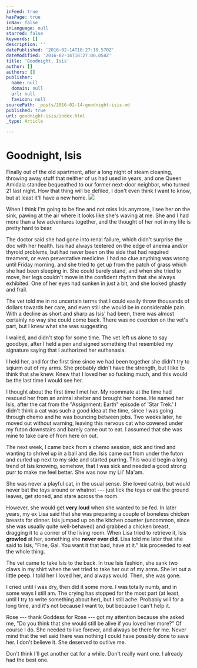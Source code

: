 ```yaml
---
inFeed: true
hasPage: true
inNav: false
inLanguage: null
starred: false
keywords: []
description: ''
datePublished: '2016-02-14T18:27:18.570Z'
dateModified: '2016-02-14T18:27:00.054Z'
title: 'Goodnight, Isis'
author: []
authors: []
publisher:
  name: null
  domain: null
  url: null
  favicon: null
sourcePath: _posts/2016-02-14-goodnight-isis.md
published: true
url: goodnight-isis/index.html
_type: Article

---
```

# Goodnight, Isis

Finally out of the old apartment, after a long night of steam cleaning, throwing away stuff that neither of us had used in years, and one Queen Amidala standee bequeathed to our former next-door neighbor, who turned 21 last night. How that thing will be defiled, I don't even think I want to know, but at least it'll have a new home.
![](https://the-grid-user-content.s3-us-west-2.amazonaws.com/8ec57b97-ee9e-4c4e-8629-540dfb48b483.jpg)

When I think I'm going to be fine and not miss Isis anymore, I see her on the sink, pawing at the air where it looks like she's waving at me. She and I had more than a few adventures together, and the thought of her not in my life is pretty hard to bear.

The doctor said she had gone into renal failure, which didn't surprise the doc with her health. Isis had always teetered on the edge of anemia and/or thyroid problems, but had never been on the side that had required treament, or even preventative medicine. I had no clue anything was wrong until Friday morning, and she tried to get up from the patch of grass which she had been sleeping in. She could barely stand, and when she tried to move, her legs couldn't move in the confident rhythm that she always exhibited. One of her eyes had sunken in just a bit, and she looked ghastly and frail.

The vet told me in no uncertain terms that I could easily throw thousands of dollars towards her care, and even still she would be in considerable pain. With a decline as short and sharp as Isis' had been, there was almost certainly no way she could come back. There was no coercion on the vet's part, but I knew what she was suggesting.

I wailed, and didn't stop for some time. The vet left us alone to say goodbye, after I held a pen and signed something that resembled my signature saying that I authorized her euthanasia.

I held her, and for the first time since we had been together she didn't try to sqiurm out of my arms. She probably didn't have the strength, but I like to think that she knew. Knew that I loved her so fucking much, and this would be the last time I would see her.

I thought about the first time I met her. My roommate at the time had rescued her from an animal shelter and brought her home. He named her Isis, after the cat from the "Assignment: Earth" episode of 'Star Trek.' I didn't think a cat was such a good idea at the time, since I was going through chemo and he was bouncing between jobs. Two weeks later, he moved out without warning, leaving this nervous cat who cowered under my futon downstairs and barely came out to eat. I assumed that she was mine to take care of from here on out.

The next week, I came back from a chemo session, sick and tired and wanting to shrivel up in a ball and die. Isis came out from under the futon and curled up next to my side and started purring. This would begin a long trend of Isis knowing, somehow, that I was sick and needed a good strong purr to make me feel better. She was now my Lil' Ma'am.

She was never a playful cat, in the usual sense. She loved catnip, but would never bat the toys around or whatnot --- just lick the toys or eat the ground leaves, get stoned, and stare across the room.

However, she would get **very loud** when she wanted to be fed. In later years, my ex Lisa said that she was preparing a couple of boneless chicken breasts for dinner. Isis jumped up on the kitchen counter (uncommon, since she was usually quite well-behaved) and grabbed a chicken breast, dragging it to a corner of the living room. When Lisa tried to retrieve it, Isis **growled** at her, something she **never ever did**. Lisa told me later that she said to Isis, "Fine, Gal. You want it that bad, have at it." Isis proceeded to eat the whole thing.

The vet came to take Isis to the back. In true Isis fashion, she sank two claws in my shirt when the vet tried to take her out of my arms. She let out a little peep. I told her I loved her, and always would. Then, she was gone.

I cried until I was dry, then did it some more. I was totally numb, and in some ways I still am. The crying has stopped for the most part (at least, until I try to write something about her), but I still ache. Probably will for a long time, and it's not because I want to, but because I can't help it.

Rose --- thank Goddess for Rose --- got my attention because she asked me, "Do you think that she would still be alive if you loved her more?" Of course I do. She needed to live forever, and always be there for me. Never mind that the vet said there was nothing I could have possibly done to save her. I don't believe it. She deserved to outlive me.

Don't think I'll get another cat for a while. Don't really want one. I already had the best one.